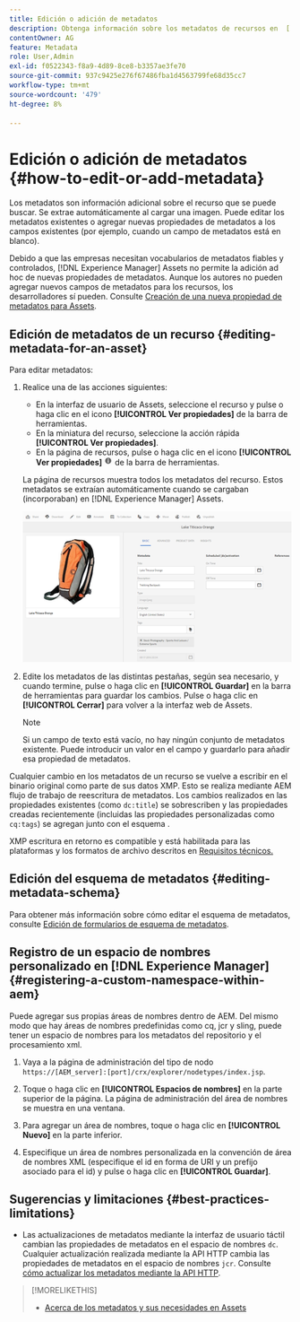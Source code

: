 ```yaml
---
title: Edición o adición de metadatos
description: Obtenga información sobre los metadatos de recursos en  [!DNL Experience Manager] Assets y sobre las distintas formas de editarlos.
contentOwner: AG
feature: Metadata
role: User,Admin
exl-id: f0522343-f8a9-4d89-8ce8-b3357ae3fe70
source-git-commit: 937c9425e276f67486fba1d4563799fe68d35cc7
workflow-type: tm+mt
source-wordcount: '479'
ht-degree: 8%

---
```


# Edición o adición de metadatos {#how-to-edit-or-add-metadata}

Los metadatos son información adicional sobre el recurso que se puede buscar. Se extrae automáticamente al cargar una imagen. Puede editar los metadatos existentes o agregar nuevas propiedades de metadatos a los campos existentes (por ejemplo, cuando un campo de metadatos está en blanco).

Debido a que las empresas necesitan vocabularios de metadatos fiables y controlados, [!DNL Experience Manager] Assets no permite la adición ad hoc de nuevas propiedades de metadatos. Aunque los autores no pueden agregar nuevos campos de metadatos para los recursos, los desarrolladores sí pueden. Consulte [Creación de una nueva propiedad de metadatos para Assets](meta-edit.md#editing-metadata-schema).

## Edición de metadatos de un recurso {#editing-metadata-for-an-asset}

Para editar metadatos:

1. Realice una de las acciones siguientes:

   * En la interfaz de usuario de Assets, seleccione el recurso y pulse o haga clic en el icono **[!UICONTROL Ver propiedades]** de la barra de herramientas.
   * En la miniatura del recurso, seleccione la acción rápida **[!UICONTROL Ver propiedades]**.
   * En la página de recursos, pulse o haga clic en el icono **[!UICONTROL Ver propiedades]** ![icono de información](assets/do-not-localize/info_icon.png) de la barra de herramientas.

   La página de recursos muestra todos los metadatos del recurso. Estos metadatos se extraían automáticamente cuando se cargaban (incorporaban) en [!DNL Experience Manager] Assets.

   ![chlimage_1-169](assets/chlimage_1-169.png)

1. Edite los metadatos de las distintas pestañas, según sea necesario, y cuando termine, pulse o haga clic en **[!UICONTROL Guardar]** en la barra de herramientas para guardar los cambios. Pulse o haga clic en **[!UICONTROL Cerrar]** para volver a la interfaz web de Assets.

   >[!NOTE]
   >
   >Si un campo de texto está vacío, no hay ningún conjunto de metadatos existente. Puede introducir un valor en el campo y guardarlo para añadir esa propiedad de metadatos.

Cualquier cambio en los metadatos de un recurso se vuelve a escribir en el binario original como parte de sus datos XMP. Esto se realiza mediante AEM flujo de trabajo de reescritura de metadatos. Los cambios realizados en las propiedades existentes (como `dc:title`) se sobrescriben y las propiedades creadas recientemente (incluidas las propiedades personalizadas como `cq:tags`) se agregan junto con el esquema .

XMP escritura en retorno es compatible y está habilitada para las plataformas y los formatos de archivo descritos en [Requisitos técnicos.](/help/sites-deploying/technical-requirements.md)

## Edición del esquema de metadatos {#editing-metadata-schema}

Para obtener más información sobre cómo editar el esquema de metadatos, consulte [Edición de formularios de esquema de metadatos](metadata-schemas.md#editing-metadata-schema-forms).

## Registro de un espacio de nombres personalizado en [!DNL Experience Manager] {#registering-a-custom-namespace-within-aem}

Puede agregar sus propias áreas de nombres dentro de AEM. Del mismo modo que hay áreas de nombres predefinidas como cq, jcr y sling, puede tener un espacio de nombres para los metadatos del repositorio y el procesamiento xml.

1. Vaya a la página de administración del tipo de nodo `https://[AEM_server]:[port]/crx/explorer/nodetypes/index.jsp`.
1. Toque o haga clic en **[!UICONTROL Espacios de nombres]** en la parte superior de la página. La página de administración del área de nombres se muestra en una ventana.

1. Para agregar un área de nombres, toque o haga clic en **[!UICONTROL Nuevo]** en la parte inferior.
1. Especifique un área de nombres personalizada en la convención de área de nombres XML (especifique el id en forma de URI y un prefijo asociado para el id) y pulse o haga clic en **[!UICONTROL Guardar]**.

## Sugerencias y limitaciones {#best-practices-limitations}

* Las actualizaciones de metadatos mediante la interfaz de usuario táctil cambian las propiedades de metadatos en el espacio de nombres `dc`. Cualquier actualización realizada mediante la API HTTP cambia las propiedades de metadatos en el espacio de nombres `jcr`. Consulte [cómo actualizar los metadatos mediante la API HTTP](/help/assets/mac-api-assets.md#update-asset-metadata).

>[!MORELIKETHIS]
>
>* [Acerca de los metadatos y sus necesidades en Assets](metadata.md)

